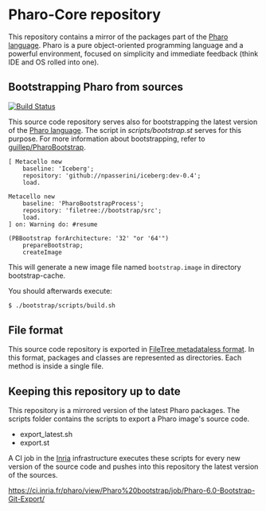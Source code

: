# Pharo-Core repository

This repository contains a mirror of the packages part of the [Pharo language](http://pharo.org/). Pharo is a pure object-oriented programming language and a powerful environment, focused on simplicity and immediate feedback (think IDE and OS rolled into one).

## Bootstrapping Pharo from sources

[![Build Status](https://travis-ci.org/guillep/pharo-core.svg?branch=master)](https://travis-ci.org/guillep/pharo-core)

This source code repository serves also for bootstrapping the latest version of the [Pharo language](http://pharo.org/). The script in *scripts/bootstrap.st* serves for this purpose. For more information about bootstrapping, refer to [guillep/PharoBootstrap](https://github.com/guillep/PharoBootstrap).
```
[ Metacello new
	baseline: 'Iceberg';
	repository: 'github://npasserini/iceberg:dev-0.4';
	load.

Metacello new
	baseline: 'PharoBootstrapProcess';
	repository: 'filetree://bootstrap/src';
	load.
] on: Warning do: #resume
	
(PBBootstrap forArchitecture: '32' "or '64'")
	prepareBootstrap;
	createImage
```

This will generate a new image file named `bootstrap.image` in directory bootstrap-cache.

You should afterwards execute:

```bash
$ ./bootstrap/scripts/build.sh
```

## File format

This source code repository is exported in [FileTree metadataless format](https://github.com/dalehenrich/filetree). In this format, packages and classes are represented as directories. Each method is inside a single file.

## Keeping this repository up to date

This repository is a mirrored version of the latest Pharo packages. The scripts folder contains the scripts to export a Pharo image's source code.

- export_latest.sh
- export.st

A CI job in the [Inria](http://ci.inria.fr) infrastructure executes these scripts for every new version of the source code and pushes into this repository the latest version of the sources.

https://ci.inria.fr/pharo/view/Pharo%20bootstrap/job/Pharo-6.0-Bootstrap-Git-Export/
